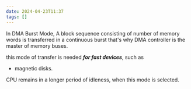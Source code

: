```yaml
---
date: 2024-04-23T11:37
tags: []
---
```

In DMA Burst Mode,
A block sequence consisting of number of memory words is transferred in a continuous burst 
that's why DMA controller is the master of memory buses.

this mode of transfer is needed ***for fast devices***, such as
- magnetic disks.

CPU remains in a longer period of idleness, when this mode is selected.
